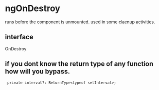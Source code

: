 # ngOnDestroy
runs before the component is unmounted. used in some claenup activities.

## interface
OnDestroy

## if you dont know the return type of any function how will you bypass.

```TS
 private interval?: ReturnType<typeof setInterval>;
```